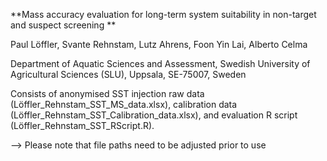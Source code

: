 **Mass accuracy evaluation for long-term system suitability in non-target and suspect screening
**

Paul Löffler, Svante Rehnstam, Lutz Ahrens, Foon Yin Lai, Alberto Celma

Department of Aquatic Sciences and Assessment, Swedish University of Agricultural Sciences (SLU), Uppsala, SE-75007, Sweden

Consists of anonymised SST injection raw data (Löffler_Rehnstam_SST_MS_data.xlsx), calibration data (Löffler_Rehnstam_SST_Calibration_data.xlsx), and evaluation R script (Löffler_Rehnstam_SST_RScript.R).

--> Please note that file paths need to be adjusted prior to use
